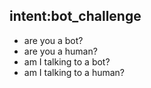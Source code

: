 ## intent:bot_challenge

- are you a bot?
- are you a human?
- am I talking to a bot?
- am I talking to a human?
